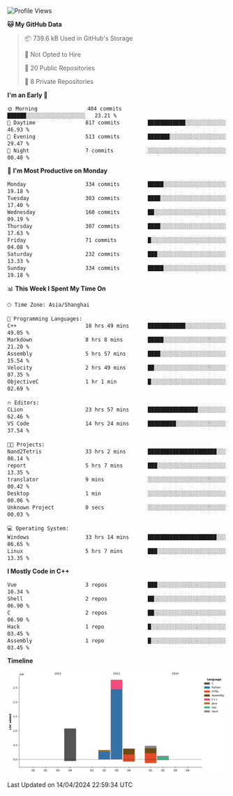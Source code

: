 <!--
**Salvely/Salvely** is a ✨ _special_ ✨ repository because its `README.md` (this file) appears on your GitHub profile.

Here are some ideas to get you started:

- 🔭 I’m currently working on ...
- 🌱 I’m currently learning ...
- 👯 I’m looking to collaborate on ...
- 🤔 I’m looking for help with ...
- 💬 Ask me about ...
- 📫 How to reach me: ...
- 😄 Pronouns: ...
- ⚡ Fun fact: ...
-->

<!--START_SECTION:waka-->
![Profile Views](http://img.shields.io/badge/Profile%20Views-1-blue)

**🐱 My GitHub Data** 

> 📦 739.6 kB Used in GitHub's Storage 
 > 
> 🚫 Not Opted to Hire
 > 
> 📜 20 Public Repositories 
 > 
> 🔑 8 Private Repositories 
 > 
**I'm an Early 🐤** 

```text
🌞 Morning                404 commits         ██████░░░░░░░░░░░░░░░░░░░   23.21 % 
🌆 Daytime                817 commits         ████████████░░░░░░░░░░░░░   46.93 % 
🌃 Evening                513 commits         ███████░░░░░░░░░░░░░░░░░░   29.47 % 
🌙 Night                  7 commits           ░░░░░░░░░░░░░░░░░░░░░░░░░   00.40 % 
```
📅 **I'm Most Productive on Monday** 

```text
Monday                   334 commits         █████░░░░░░░░░░░░░░░░░░░░   19.18 % 
Tuesday                  303 commits         ████░░░░░░░░░░░░░░░░░░░░░   17.40 % 
Wednesday                160 commits         ██░░░░░░░░░░░░░░░░░░░░░░░   09.19 % 
Thursday                 307 commits         ████░░░░░░░░░░░░░░░░░░░░░   17.63 % 
Friday                   71 commits          █░░░░░░░░░░░░░░░░░░░░░░░░   04.08 % 
Saturday                 232 commits         ███░░░░░░░░░░░░░░░░░░░░░░   13.33 % 
Sunday                   334 commits         █████░░░░░░░░░░░░░░░░░░░░   19.18 % 
```


📊 **This Week I Spent My Time On** 

```text
🕑︎ Time Zone: Asia/Shanghai

💬 Programming Languages: 
C++                      18 hrs 49 mins      ████████████░░░░░░░░░░░░░   49.05 % 
Markdown                 8 hrs 8 mins        █████░░░░░░░░░░░░░░░░░░░░   21.20 % 
Assembly                 5 hrs 57 mins       ████░░░░░░░░░░░░░░░░░░░░░   15.54 % 
Velocity                 2 hrs 49 mins       ██░░░░░░░░░░░░░░░░░░░░░░░   07.35 % 
ObjectiveC               1 hr 1 min          █░░░░░░░░░░░░░░░░░░░░░░░░   02.69 % 

🔥 Editors: 
CLion                    23 hrs 57 mins      ████████████████░░░░░░░░░   62.46 % 
VS Code                  14 hrs 24 mins      █████████░░░░░░░░░░░░░░░░   37.54 % 

🐱‍💻 Projects: 
Nand2Tetris              33 hrs 2 mins       ██████████████████████░░░   86.14 % 
report                   5 hrs 7 mins        ███░░░░░░░░░░░░░░░░░░░░░░   13.35 % 
translator               9 mins              ░░░░░░░░░░░░░░░░░░░░░░░░░   00.42 % 
Desktop                  1 min               ░░░░░░░░░░░░░░░░░░░░░░░░░   00.06 % 
Unknown Project          0 secs              ░░░░░░░░░░░░░░░░░░░░░░░░░   00.03 % 

💻 Operating System: 
Windows                  33 hrs 14 mins      ██████████████████████░░░   86.65 % 
Linux                    5 hrs 7 mins        ███░░░░░░░░░░░░░░░░░░░░░░   13.35 % 
```

**I Mostly Code in C++** 

```text
Vue                      3 repos             ███░░░░░░░░░░░░░░░░░░░░░░   10.34 % 
Shell                    2 repos             ██░░░░░░░░░░░░░░░░░░░░░░░   06.90 % 
C                        2 repos             ██░░░░░░░░░░░░░░░░░░░░░░░   06.90 % 
Hack                     1 repo              █░░░░░░░░░░░░░░░░░░░░░░░░   03.45 % 
Assembly                 1 repo              █░░░░░░░░░░░░░░░░░░░░░░░░   03.45 % 
```



**Timeline**

![Lines of Code chart](https://raw.githubusercontent.com/Salvely/Salvely/main/assets/bar_graph.png)


 Last Updated on 14/04/2024 22:59:34 UTC
<!--END_SECTION:waka-->
<!-- ### [![Typing SVG](https://readme-typing-svg.demolab.com?font=JetBrains+Mono&size=22&pause=1000&width=435&height=70&lines=Hi!+I'm+Wen+Gao.+Nice+to+see+you!)](https://git.io/typing-svg)

[![Salvely's GitHub stats](https://github-readme-stats.vercel.app/api?username=Salvely&count_private=true&show_icons=true&theme=buefy&include_all_commits=true)](https://github.com/anuraghazr/github-readme-stats)
[![Top Langs](https://github-readme-stats.vercel.app/api/top-langs/?username=Salvely)](https://github.com/anuraghazr/github-readme-stats)


![Leetcode Stats](https://leetcard.jacoblin.cool/Salvely?theme=wtf&font=Kameron&ext=activity&show_rank=true)

![](https://komarev.com/ghpvc/?username=Salvely)
-->
